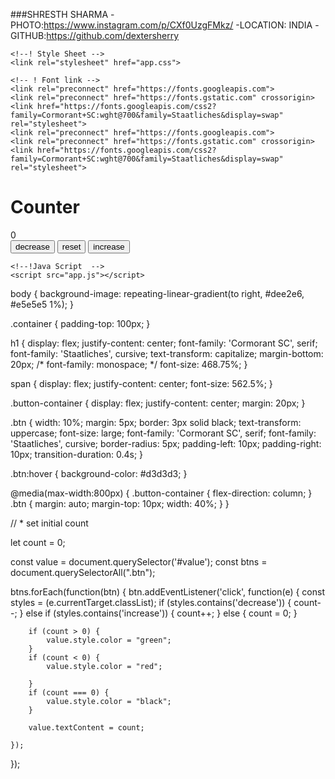###SHRESTH SHARMA
-PHOTO:https://www.instagram.com/p/CXf0UzgFMkz/
-LOCATION: INDIA
-GITHUB:https://github.com/dextersherry


<!DOCTYPE html>
<html lang="en">

<head>
    <meta charset="UTF-8">
    <meta http-equiv="X-UA-Compatible" content="IE=edge">
    <meta name="viewport" content="width=device-width, initial-scale=1.0">
    <title>Counter</title>

    <!--! Style Sheet -->
    <link rel="stylesheet" href="app.css">

    <!-- ! Font link -->
    <link rel="preconnect" href="https://fonts.googleapis.com">
    <link rel="preconnect" href="https://fonts.gstatic.com" crossorigin>
    <link href="https://fonts.googleapis.com/css2?family=Cormorant+SC:wght@700&family=Staatliches&display=swap" rel="stylesheet">
    <link rel="preconnect" href="https://fonts.googleapis.com">
    <link rel="preconnect" href="https://fonts.gstatic.com" crossorigin>
    <link href="https://fonts.googleapis.com/css2?family=Cormorant+SC:wght@700&family=Staatliches&display=swap" rel="stylesheet">
</head>


<body>
    <div class="container">
        <h1>
            Counter
        </h1>
        <span id="value">0</span>
        <div class="button-container">
            <button class="btn decrease">decrease</button>
            <button class="btn reset">reset</button>
            <button class="btn increase">increase</button>
        </div>
    </div>


    <!--!Java Script  -->
    <script src="app.js"></script>
</body>

</html>

body {
    background-image: repeating-linear-gradient(to right, #dee2e6, #e5e5e5 1%);
}

.container {
    padding-top: 100px;
}

h1 {
    display: flex;
    justify-content: center;
    font-family: 'Cormorant SC', serif;
    font-family: 'Staatliches', cursive;
    text-transform: capitalize;
    margin-bottom: 20px;
    /* font-family: monospace; */
    font-size: 468.75%;
}

span {
    display: flex;
    justify-content: center;
    font-size: 562.5%;
}

.button-container {
    display: flex;
    justify-content: center;
    margin: 20px;
}

.btn {
    width: 10%;
    margin: 5px;
    border: 3px solid black;
    text-transform: uppercase;
    font-size: large;
    font-family: 'Cormorant SC', serif;
    font-family: 'Staatliches', cursive;
    border-radius: 5px;
    padding-left: 10px;
    padding-right: 10px;
    transition-duration: 0.4s;
}

.btn:hover {
    background-color: #d3d3d3;
}

@media(max-width:800px) {
    .button-container {
        flex-direction: column;
    }
    .btn {
        margin: auto;
        margin-top: 10px;
        width: 40%;
    }
}

// * set initial count

let count = 0;

const value = document.querySelector('#value');
const btns = document.querySelectorAll(".btn");



btns.forEach(function(btn) {
    btn.addEventListener('click', function(e) {
        const styles = (e.currentTarget.classList);
        if (styles.contains('decrease')) {
            count--;
        } else if (styles.contains('increase')) {
            count++;
        }
        else {
            count = 0;
        }

        if (count > 0) {
            value.style.color = "green";
        }
        if (count < 0) {
            value.style.color = "red";

        }
        if (count === 0) {
            value.style.color = "black";
        }

        value.textContent = count;

    });
});

